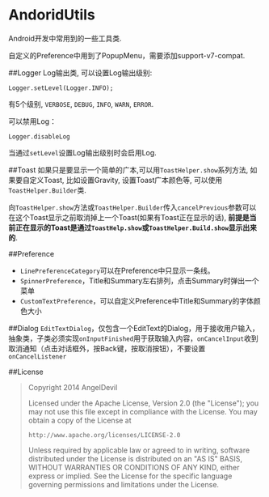 AndoridUtils
============

Android开发中常用到的一些工具类.

自定义的Preference中用到了PopupMenu，需要添加support-v7-compat.

##Logger
Log输出类, 可以设置Log输出级别:

```
Logger.setLevel(Logger.INFO);
```

有5个级别, `VERBOSE`, `DEBUG`, `INFO`, `WARN`, `ERROR`.

可以禁用Log：

```
Logger.disableLog
```

当通过`setLevel`设置Log输出级别时会启用Log.

##Toast
如果只是要显示一个简单的广本,可以用`ToastHelper.show`系列方法, 如果要自定义Toast, 比如设置Gravity, 设置Toast广本颜色等, 可以使用`ToastHelper.Builder`类.

向`ToastHelper.show`方法或`ToastHelper.Builder`传入`cancelPrevious`参数可以在这个Toast显示之前取消掉上一个Toast(如果有Toast正在显示的话), **前提是当前正在显示的Toast是通过`ToastHelp.show`或`ToastHelper.Build.show`显示出来的**.

##Preference
* `LinePreferenceCategory`可以在Preference中只显示一条线。
* `SpinnerPreference`，Title和Summary左右排列，点击Summary时弹出一个菜单
* `CustomTextPreference`，可以自定义Preference中Title和Summary的字体颜色大小

##Dialog
`EditTextDialog`，仅包含一个EditText的Dialog，用于接收用户输入，抽象类，子类必须实现`onInputFinished`用于获取输入内容，`onCancelInput`收到取消通知（点击对话框外，按Back键，按取消按钮），不要设置`onCancelListener`

##License
>Copyright 2014 AngelDevil
>
>   Licensed under the Apache License, Version 2.0 (the "License");
>   you may not use this file except in compliance with the License.
>   You may obtain a copy of the License at
>
>     http://www.apache.org/licenses/LICENSE-2.0
>
>   Unless required by applicable law or agreed to in writing, software
>   distributed under the License is distributed on an "AS IS" BASIS,
>   WITHOUT WARRANTIES OR CONDITIONS OF ANY KIND, either express or implied.
>   See the License for the specific language governing permissions and
>   limitations under the License.
